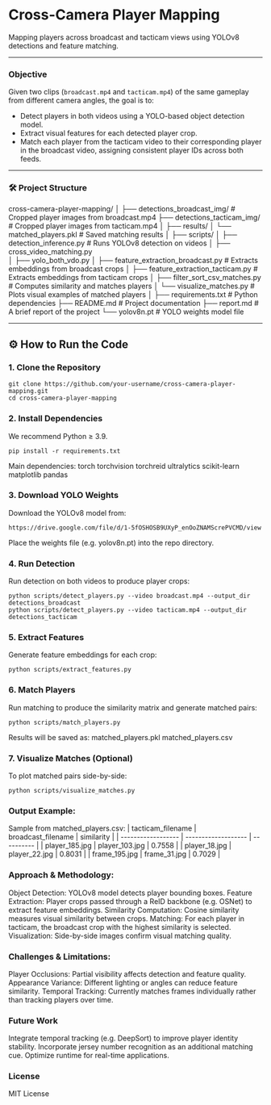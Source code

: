 # Cross-Camera Player Mapping

Mapping players across broadcast and tacticam views using YOLOv8 detections and feature matching.

---

### Objective

Given two clips (`broadcast.mp4` and `tacticam.mp4`) of the same gameplay from different camera angles, the goal is to:

- Detect players in both videos using a YOLO-based object detection model.
- Extract visual features for each detected player crop.
- Match each player from the tacticam video to their corresponding player in the broadcast video, assigning consistent player IDs across both feeds.

---

### 🛠️ Project Structure
cross-camera-player-mapping/
│
├── detections_broadcast_img/         # Cropped player images from broadcast.mp4
├── detections_tacticam_img/          # Cropped player images from tacticam.mp4
│
├── results/
│   └── matched_players.pkl           # Saved matching results
│
├── scripts/
│   ├── detection_inference.py        # Runs YOLOv8 detection on videos
│   ├── cross_video_matching.py       
│   ├── yolo_both_vdo.py
│   ├── feature_extraction_broadcast.py  # Extracts embeddings from broadcast crops
│   ├── feature_extraction_tacticam.py   # Extracts embeddings from tacticam crops
│   ├── filter_sort_csv_matches.py    # Computes similarity and matches players
│   └── visualize_matches.py          # Plots visual examples of matched players
│
├── requirements.txt                  # Python dependencies
├── README.md                         # Project documentation
├── report.md                         # A brief report of the project
└── yolov8n.pt                        # YOLO weights model file



---

## ⚙️ How to Run the Code

### 1. Clone the Repository

```
git clone https://github.com/your-username/cross-camera-player-mapping.git
cd cross-camera-player-mapping
```

### 2. Install Dependencies
We recommend Python ≥ 3.9.
```
pip install -r requirements.txt
```

Main dependencies:
torch
torchvision
torchreid
ultralytics
scikit-learn
matplotlib
pandas

### 3. Download YOLO Weights
Download the YOLOv8 model from:

```
https://drive.google.com/file/d/1-5fOSHOSB9UXyP_enOoZNAMScrePVCMD/view
```
Place the weights file (e.g. yolov8n.pt) into the repo directory.

### 4. Run Detection
Run detection on both videos to produce player crops:

```
python scripts/detect_players.py --video broadcast.mp4 --output_dir detections_broadcast
python scripts/detect_players.py --video tacticam.mp4 --output_dir detections_tacticam
```

### 5. Extract Features
Generate feature embeddings for each crop:

```
python scripts/extract_features.py
```

### 6. Match Players
Run matching to produce the similarity matrix and generate matched pairs:

```
python scripts/match_players.py
```
Results will be saved as:
matched_players.pkl
matched_players.csv

### 7. Visualize Matches (Optional)
To plot matched pairs side-by-side:

```
python scripts/visualize_matches.py
```

### Output Example:
Sample from matched_players.csv:
| tacticam_filename | broadcast_filename | similarity |
| ------------------ | ------------------- | ---------- |
| player_185.jpg    | player_103.jpg     | 0.7558     |
| player_18.jpg     | player_22.jpg      | 0.8031     |
| frame_195.jpg     | frame_31.jpg       | 0.7029     |

### Approach & Methodology:
Object Detection: YOLOv8 model detects player bounding boxes.
Feature Extraction: Player crops passed through a ReID backbone (e.g. OSNet) to extract feature embeddings.
Similarity Computation: Cosine similarity measures visual similarity between crops.
Matching: For each player in tacticam, the broadcast crop with the highest similarity is selected.
Visualization: Side-by-side images confirm visual matching quality.

### Challenges & Limitations:
Player Occlusions: Partial visibility affects detection and feature quality.
Appearance Variance: Different lighting or angles can reduce feature similarity.
Temporal Tracking: Currently matches frames individually rather than tracking players over time.

### Future Work
Integrate temporal tracking (e.g. DeepSort) to improve player identity stability.
Incorporate jersey number recognition as an additional matching cue.
Optimize runtime for real-time applications.

### License
MIT License
